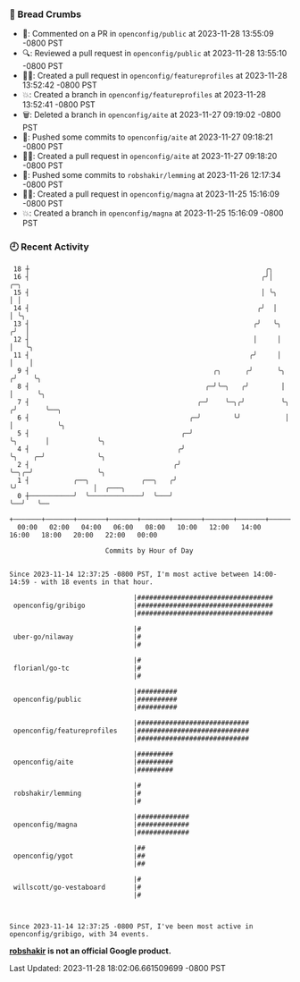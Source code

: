 ### 🍞 Bread Crumbs

 * 💬: Commented on a PR in  `openconfig/public` at 2023-11-28 13:55:09 -0800 PST
 * 🔍: Reviewed a pull request in  `openconfig/public` at 2023-11-28 13:55:10 -0800 PST
 * ✍🏼: Created a pull request in `openconfig/featureprofiles` at 2023-11-28 13:52:42 -0800 PST
 * 💥: Created a branch in `openconfig/featureprofiles` at 2023-11-28 13:52:41 -0800 PST
 * 🗑: Deleted a branch in `openconfig/aite` at 2023-11-27 09:19:02 -0800 PST
 * 🚢: Pushed some commits to `openconfig/aite` at 2023-11-27 09:18:21 -0800 PST
 * ✍🏼: Created a pull request in `openconfig/aite` at 2023-11-27 09:18:20 -0800 PST
 * 🚢: Pushed some commits to `robshakir/lemming` at 2023-11-26 12:17:34 -0800 PST
 * ✍🏼: Created a pull request in `openconfig/magna` at 2023-11-25 15:16:09 -0800 PST
 * 💥: Created a branch in `openconfig/magna` at 2023-11-25 15:16:09 -0800 PST

### 🕘 Recent Activity
```
 18 ┼                                                           ╭╮
 16 ┤                                                          ╭╯│               ╭─╮
 15 ┤                                                          │ ╰╮              │ │
 14 ┤                                                         ╭╯  │              │ ╰╮
 13 ┤                                                        ╭╯   ╰╮            ╭╯  │
 12 ┤                                                        │     │            │   ╰╮
 11 ┤                                                       ╭╯     │            │    │
  9 ┤                                              ╭╮      ╭╯      ╰╮          ╭╯    ╰╮
  8 ┤                                            ╭─╯╰─╮   ╭╯        │          │      ╰╮
  7 ┤                                          ╭─╯    ╰─╮╭╯         ╰╮        ╭╯       ╰──╮
  6 ┤                                        ╭─╯        ╰╯           │        │           ╰╮
  5 ┤                                      ╭─╯                       ╰╮       │            ╰╮
  4 ┤                                     ╭╯                          ╰╮    ╭─╯             ╰╮
  2 ┤                                    ╭╯                            ╰─╮╭─╯                ╰╮
  1 ┤           ╭──╮             ╭──╮   ╭╯                               ╰╯                   │  ╭───╮
  0 ┼───────────╯  ╰─────────────╯  ╰───╯                                                     ╰──╯   ╰──
    +───────+───────+───────+───────+───────+───────+───────+───────+───────+───────+───────+───────+────
  00:00   02:00   04:00   06:00   08:00   10:00   12:00   14:00   16:00   18:00   20:00   22:00   00:00   

						Commits by Hour of Day


Since 2023-11-14 12:37:25 -0800 PST, I'm most active between 14:00-14:59 - with 18 events in that hour.

```



```
                               |##################################
 openconfig/gribigo            |##################################
                               |##################################

                               |#
 uber-go/nilaway               |#
                               |#

                               |#
 florianl/go-tc                |#
                               |#

                               |##########
 openconfig/public             |##########
                               |##########

                               |############################
 openconfig/featureprofiles    |############################
                               |############################

                               |#########
 openconfig/aite               |#########
                               |#########

                               |#
 robshakir/lemming             |#
                               |#

                               |#############
 openconfig/magna              |#############
                               |#############

                               |##
 openconfig/ygot               |##
                               |##

                               |#
 willscott/go-vestaboard       |#
                               |#



Since 2023-11-14 12:37:25 -0800 PST, I've been most active in openconfig/gribigo, with 34 events.

```
**[robshakir](mailto:robjs@google.com) is not an official Google product.**  


Last Updated: 2023-11-28 18:02:06.661509699 -0800 PST
